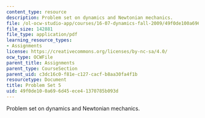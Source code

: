 ```yaml
---
content_type: resource
description: Problem set on dynamics and Newtonian mechanics.
file: /ol-ocw-studio-app/courses/16-07-dynamics-fall-2009/49f0de100a696d45ece41370785b093d_MIT16_07F09_hw05.pdf
file_size: 142881
file_type: application/pdf
learning_resource_types:
- Assignments
license: https://creativecommons.org/licenses/by-nc-sa/4.0/
ocw_type: OCWFile
parent_title: Assignments
parent_type: CourseSection
parent_uid: c3dc16c0-f81e-c127-cacf-b8aa30fa4f1b
resourcetype: Document
title: Problem Set 5
uid: 49f0de10-0a69-6d45-ece4-1370785b093d
---
```

Problem set on dynamics and Newtonian mechanics.